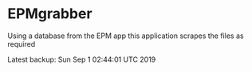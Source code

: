 # EPMgrabber
Using a database from the EPM app this application scrapes the files as required


Latest backup: Sun Sep 1 02:44:01 UTC 2019
